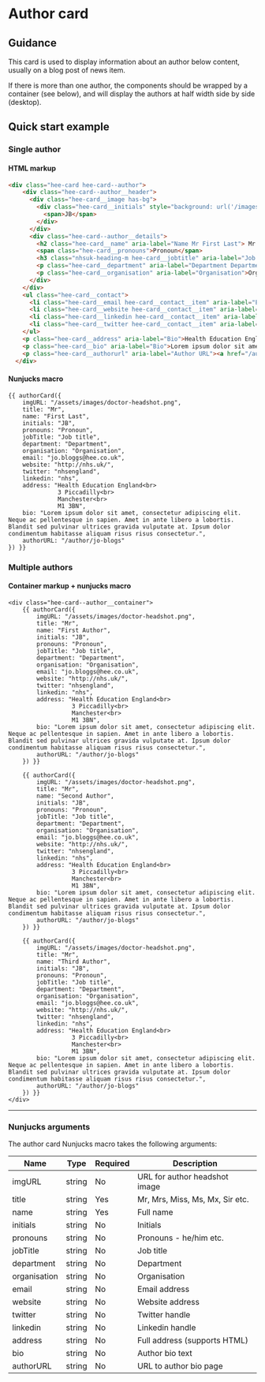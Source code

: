 # Author card

## Guidance

This card is used to display information about an author below content, usually on a blog post of news item.

If there is more than one author, the components should be wrapped by a container (see below), and will display the
authors at half width side by side (desktop).

## Quick start example

### Single author

#### HTML markup

```html
<div class="hee-card hee-card--author">
    <div class="hee-card--author__header">
      <div class="hee-card__image has-bg">
        <div class="hee-card__initials" style="background: url('/images/doctor-headshot.png')">
          <span>JB</span>
        </div>
      </div>
      <div class="hee-card--author__details">
        <h2 class="hee-card__name" aria-label="Name Mr First Last"> Mr First Last </h2>
        <span class="hee-card__pronouns">Pronoun</span>
        <h3 class="nhsuk-heading-m hee-card__jobtitle" aria-label="Job Title Job title">Job title</h3>
        <p class="hee-card__department" aria-label="Department Department">Department</p>
        <p class="hee-card__organisation" aria-label="Organisation">Organisation</p>
      </div>
    </div>
    <ul class="hee-card__contact">
      <li class="hee-card__email hee-card__contact__item" aria-label="Email"><a href="mailto:jo.bloggs@hee.co.uk;">jo.bloggs@hee.co.uk</a></li>
      <li class="hee-card__website hee-card__contact__item" aria-label="Website"><a href="http://nhs.uk/">http://nhs.uk/</a></li>
      <li class="hee-card__linkedin hee-card__contact__item" aria-label="Linkedin"><a href="https://www.linkedin.com/company/nhs">nhs</a></li>
      <li class="hee-card__twitter hee-card__contact__item" aria-label="Twitter"><a href="https://twitter.com/nhsengland">@nhsengland</a></li>
    </ul>
    <p class="hee-card__address" aria-label="Bio">Health Education England<br> 3 Piccadilly<br> Manchester<br> M1 3BN</p>
    <p class="hee-card__bio" aria-label="Bio">Lorem ipsum dolor sit amet, consectetur adipiscing elit. Neque ac pellentesque in sapien. Amet in ante libero a lobortis. Blandit sed pulvinar ultrices gravida vulputate at. Ipsum dolor condimentum habitasse aliquam risus risus consectetur.</p>
    <p class="hee-card__authorurl" aria-label="Author URL"><a href="/author/jo-blogs">View more about Mr First Last</a></p>
  </div>
```

#### Nunjucks macro

```
{{ authorCard({
    imgURL: "/assets/images/doctor-headshot.png",
    title: "Mr",
    name: "First Last",
    initials: "JB",
    pronouns: "Pronoun",
    jobTitle: "Job title",
    department: "Department",
    organisation: "Organisation",
    email: "jo.bloggs@hee.co.uk",
    website: "http://nhs.uk/",
    twitter: "nhsengland",
    linkedin: "nhs",
    address: "Health Education England<br>
              3 Piccadilly<br>
              Manchester<br>
              M1 3BN",
    bio: "Lorem ipsum dolor sit amet, consectetur adipiscing elit. Neque ac pellentesque in sapien. Amet in ante libero a lobortis. Blandit sed pulvinar ultrices gravida vulputate at. Ipsum dolor condimentum habitasse aliquam risus risus consectetur.",
    authorURL: "/author/jo-blogs"
}) }}
```

### Multiple authors

#### Container markup + nunjucks macro

```
<div class="hee-card--author__container">
    {{ authorCard({
        imgURL: "/assets/images/doctor-headshot.png",
        title: "Mr",
        name: "First Author",
        initials: "JB",
        pronouns: "Pronoun",
        jobTitle: "Job title",
        department: "Department",
        organisation: "Organisation",
        email: "jo.bloggs@hee.co.uk",
        website: "http://nhs.uk/",
        twitter: "nhsengland",
        linkedin: "nhs",
        address: "Health Education England<br>
                  3 Piccadilly<br>
                  Manchester<br>
                  M1 3BN",
        bio: "Lorem ipsum dolor sit amet, consectetur adipiscing elit. Neque ac pellentesque in sapien. Amet in ante libero a lobortis. Blandit sed pulvinar ultrices gravida vulputate at. Ipsum dolor condimentum habitasse aliquam risus risus consectetur.",
        authorURL: "/author/jo-blogs"
    }) }}
    
    {{ authorCard({
        imgURL: "/assets/images/doctor-headshot.png",
        title: "Mr",
        name: "Second Author",
        initials: "JB",
        pronouns: "Pronoun",
        jobTitle: "Job title",
        department: "Department",
        organisation: "Organisation",
        email: "jo.bloggs@hee.co.uk",
        website: "http://nhs.uk/",
        twitter: "nhsengland",
        linkedin: "nhs",
        address: "Health Education England<br>
                  3 Piccadilly<br>
                  Manchester<br>
                  M1 3BN",
        bio: "Lorem ipsum dolor sit amet, consectetur adipiscing elit. Neque ac pellentesque in sapien. Amet in ante libero a lobortis. Blandit sed pulvinar ultrices gravida vulputate at. Ipsum dolor condimentum habitasse aliquam risus risus consectetur.",
        authorURL: "/author/jo-blogs"
    }) }}
    
    {{ authorCard({
        imgURL: "/assets/images/doctor-headshot.png",
        title: "Mr",
        name: "Third Author",
        initials: "JB",
        pronouns: "Pronoun",
        jobTitle: "Job title",
        department: "Department",
        organisation: "Organisation",
        email: "jo.bloggs@hee.co.uk",
        website: "http://nhs.uk/",
        twitter: "nhsengland",
        linkedin: "nhs",
        address: "Health Education England<br>
                  3 Piccadilly<br>
                  Manchester<br>
                  M1 3BN",
        bio: "Lorem ipsum dolor sit amet, consectetur adipiscing elit. Neque ac pellentesque in sapien. Amet in ante libero a lobortis. Blandit sed pulvinar ultrices gravida vulputate at. Ipsum dolor condimentum habitasse aliquam risus risus consectetur.",
        authorURL: "/author/jo-blogs"
    }) }}    
</div>
```

---

### Nunjucks arguments

The author card Nunjucks macro takes the following arguments:

| Name         | Type     | Required  | Description                     |
|--------------|----------|-----------|---------------------------------|
 | imgURL       | string   | No        | URL for author headshot image   |
 | title        | string   | Yes       | Mr, Mrs, Miss, Ms, Mx, Sir etc. |
 | name         | string   | Yes       | Full name                       |
 | initials     | string   | No        | Initials                        |
 | pronouns     | string   | No        | Pronouns - he/him etc.          |
 | jobTitle     | string   | No        | Job title                       |
| department   | string   | No        | Department                      |
| organisation | string   | No        | Organisation                    |
| email        | string   | No        | Email address                   |
| website      | string   | No        | Website address                 |
| twitter      | string   | No        | Twitter handle                  |
| linkedin     | string   | No        | Linkedin handle                 |
| address      | string   | No        | Full address (supports HTML)    |
| bio          | string   | No        | Author bio text                 |
| authorURL    | string   | No        | URL to author bio page          |
    